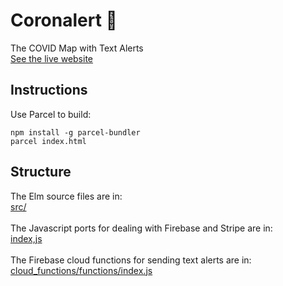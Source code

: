# Coronalert 🚨
The COVID Map with Text Alerts <br>
[See the live website](https://www.coronalert.live)

## Instructions
Use Parcel to build:
```
npm install -g parcel-bundler
parcel index.html
```
## Structure
The Elm source files are in: <br>
[src/](src/) <br>
<br>
The Javascript ports for dealing with Firebase and Stripe are in: <br>
[index,js](index.js) <br>
<br>
The Firebase cloud functions for sending text alerts are in: <br>
[cloud_functions/functions/index.js](cloud_functions/functions/index.js) <br>
